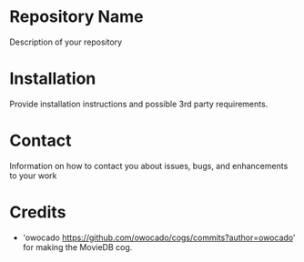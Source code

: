 # Repository Name
Description of your repository

# Installation
Provide installation instructions and possible 3rd party requirements.

# Contact
Information on how to contact you about issues, bugs, and enhancements to your work

# Credits
* 'owocado <https://github.com/owocado/cogs/commits?author=owocado>' for making the MovieDB cog.
